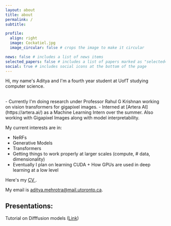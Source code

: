 ```yaml
---
layout: about
title: about
permalink: /
subtitle:

profile:
  align: right
  image: Cockatiel.jpg
  image_circular: false # crops the image to make it circular

news: false # includes a list of news items
selected_papers: false # includes a list of papers marked as "selected={true}"
social: true # includes social icons at the bottom of the page
---
```


Hi, my name's Aditya and I'm a fourth year student at UofT studying computer science.

<br>
- Currently I'm doing research under Professor Rahul G Krishnan working on vision transformers for gigapixel images.
- Interned at [Artera AI](https://artera.ai/) as a Machine Learning Intern over the summer. Also working with Gigapixel Images along with model interpretability.
<!-- - Working with Ashkan Mirazei on personalizing diffusion models. -->

My current interests are in:

- NeRFs
- Generative Models
- Transformers
- Getting things to work properly at larger scales (compute, # data, dimensionality)
- Eventually I plan on learning CUDA + How GPUs are used in deep learning at a low level

Here's my <a href = "https://drive.google.com/file/d/1xOgwHoxaxtOYWf9-c1rvVOwAKWZHmML8/view?usp=sharing"> CV </a>.

My email is aditya.mehrotra@mail.utoronto.ca.

## Presentations:

Tutorial on Difffusion models (<a href = "https://docs.google.com/presentation/d/1ZOa818YbzXLxfUGjg7RaxYW-vwfLZEDCWYx4GIcHPIc/edit?usp=sharing">Link</a>)
